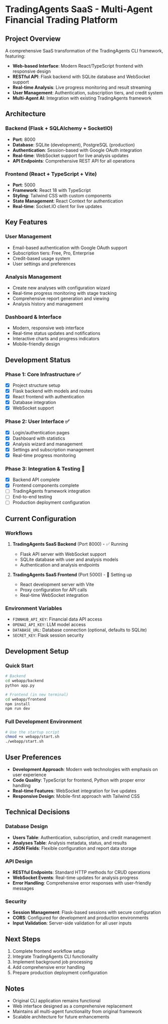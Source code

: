 # TradingAgents SaaS - Multi-Agent Financial Trading Platform

## Project Overview
A comprehensive SaaS transformation of the TradingAgents CLI framework, featuring:
- **Web-based Interface**: Modern React/TypeScript frontend with responsive design
- **RESTful API**: Flask backend with SQLite database and WebSocket support
- **Real-time Analysis**: Live progress monitoring and result streaming
- **User Management**: Authentication, subscription tiers, and credit system
- **Multi-Agent AI**: Integration with existing TradingAgents framework

## Architecture

### Backend (Flask + SQLAlchemy + SocketIO)
- **Port**: 8000
- **Database**: SQLite (development), PostgreSQL (production)
- **Authentication**: Session-based with Google OAuth integration
- **Real-time**: WebSocket support for live analysis updates
- **API Endpoints**: Comprehensive REST API for all operations

### Frontend (React + TypeScript + Vite)
- **Port**: 5000
- **Framework**: React 18 with TypeScript
- **Styling**: Tailwind CSS with custom components
- **State Management**: React Context for authentication
- **Real-time**: Socket.IO client for live updates

## Key Features

### User Management
- Email-based authentication with Google OAuth support
- Subscription tiers: Free, Pro, Enterprise
- Credit-based usage system
- User settings and preferences

### Analysis Management
- Create new analyses with configuration wizard
- Real-time progress monitoring with stage tracking
- Comprehensive report generation and viewing
- Analysis history and management

### Dashboard & Interface
- Modern, responsive web interface
- Real-time status updates and notifications
- Interactive charts and progress indicators
- Mobile-friendly design

## Development Status

### Phase 1: Core Infrastructure ✅
- [x] Project structure setup
- [x] Flask backend with models and routes
- [x] React frontend with authentication
- [x] Database integration
- [x] WebSocket support

### Phase 2: User Interface ✅
- [x] Login/authentication pages
- [x] Dashboard with statistics
- [x] Analysis wizard and management
- [x] Settings and subscription management
- [x] Real-time progress monitoring

### Phase 3: Integration & Testing 🔄
- [x] Backend API complete
- [x] Frontend components complete
- [ ] TradingAgents framework integration
- [ ] End-to-end testing
- [ ] Production deployment configuration

## Current Configuration

### Workflows
1. **TradingAgents SaaS Backend** (Port 8000) - ✅ Running
   - Flask API server with WebSocket support
   - SQLite database with user and analysis models
   - Authentication and analysis endpoints

2. **TradingAgents SaaS Frontend** (Port 5000) - 🔄 Setting up
   - React development server with Vite
   - Proxy configuration for API calls
   - Real-time WebSocket integration

### Environment Variables
- `FINNHUB_API_KEY`: Financial data API access
- `OPENAI_API_KEY`: LLM model access
- `DATABASE_URL`: Database connection (optional, defaults to SQLite)
- `SECRET_KEY`: Flask session security

## Development Setup

### Quick Start
```bash
# Backend
cd webapp/backend
python app.py

# Frontend (in new terminal)
cd webapp/frontend
npm install
npm run dev
```

### Full Development Environment
```bash
# Use the startup script
chmod +x webapp/start.sh
./webapp/start.sh
```

## User Preferences
- **Development Approach**: Modern web technologies with emphasis on user experience
- **Code Quality**: TypeScript for frontend, Python with proper error handling
- **Real-time Features**: WebSocket integration for live updates
- **Responsive Design**: Mobile-first approach with Tailwind CSS

## Technical Decisions

### Database Design
- **Users Table**: Authentication, subscription, and credit management
- **Analyses Table**: Analysis metadata, status, and results
- **JSON Fields**: Flexible configuration and report data storage

### API Design
- **RESTful Endpoints**: Standard HTTP methods for CRUD operations
- **WebSocket Events**: Real-time updates for analysis progress
- **Error Handling**: Comprehensive error responses with user-friendly messages

### Security
- **Session Management**: Flask-based sessions with secure configuration
- **CORS**: Configured for development and production environments
- **Input Validation**: Server-side validation for all user inputs

## Next Steps
1. Complete frontend workflow setup
2. Integrate TradingAgents CLI functionality
3. Implement background job processing
4. Add comprehensive error handling
5. Prepare production deployment configuration

## Notes
- Original CLI application remains functional
- Web interface designed as a comprehensive replacement
- Maintains all multi-agent functionality from original framework
- Scalable architecture for future enhancements